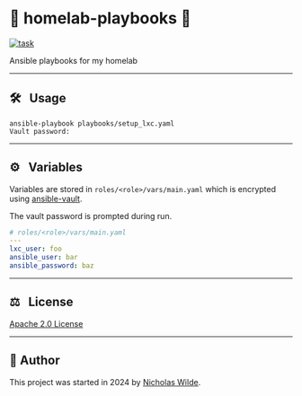 <!-- markdownlint-disable-next-line no-trailing-punctuation -->
# :house_with_garden: homelab-playbooks :rocket:

[![task](https://img.shields.io/badge/task-enabled-brightgreen?logo=task&logoColor=white&style=for-the-badge)](https://taskfile.dev/)

Ansible playbooks for my homelab

---

## :hammer_and_wrench: &nbsp; Usage

```shell
ansible-playbook playbooks/setup_lxc.yaml
Vault password:
```
---

## :gear: &nbsp; Variables

Variables are stored in `roles/<role>/vars/main.yaml` which is encrypted using [ansible-vault][2].

The vault password is prompted during run.

```yaml
# roles/<role>/vars/main.yaml
---
lxc_user: foo
ansible_user: bar
ansible_password: baz
```

---

<!-- spellchecker-disable -->
## :balance_scale: &nbsp; License
<!-- spellchecker-enable -->

​[​Apache 2.0 License​](../LICENSE)

---

## :pencil:​&nbsp;​Author

​This project was started in 2024 by [Nicholas Wilde][1].

[1]: <https://github.com/nicholaswilde/>
[2]: <https://docs.ansible.com/ansible/latest/vault_guide/vault.html>
